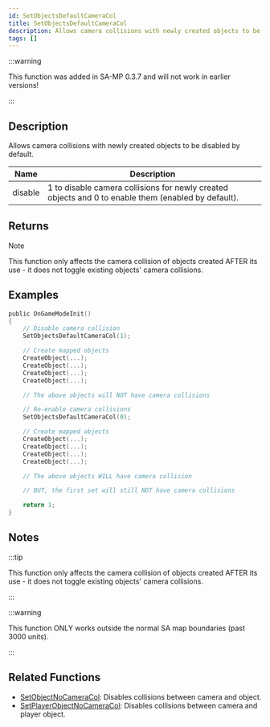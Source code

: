 ```yaml
---
id: SetObjectsDefaultCameraCol
title: SetObjectsDefaultCameraCol
description: Allows camera collisions with newly created objects to be disabled by default.
tags: []
---
```



:::warning

This function was added in SA-MP 0.3.7 and will not work in earlier versions!

:::

## Description

Allows camera collisions with newly created objects to be disabled by default.


| Name | Description |
|------|-------------|
|disable | 1 to disable camera collisions for newly created objects and 0 to enable them (enabled by default).|


## Returns





Note

This function only affects the camera collision of objects created AFTER its use - it does not toggle existing objects' camera collisions.




## Examples


```c
public OnGameModeInit()
{
    // Disable camera collision
    SetObjectsDefaultCameraCol(1);

    // Create mapped objects
    CreateObject(...);
    CreateObject(...);
    CreateObject(...);
    CreateObject(...);

    // The above objects will NOT have camera collisions

    // Re-enable camera collisions
    SetObjectsDefaultCameraCol(0);

    // Create mapped objects
    CreateObject(...);
    CreateObject(...);
    CreateObject(...);
    CreateObject(...);

    // The above objects WILL have camera collision

    // BUT, the first set will still NOT have camera collisions

    return 1;
}
```


## Notes

:::tip

This function only affects the camera collision of objects created AFTER its use - it does not toggle existing objects' camera collisions.

:::


:::warning

This function ONLY works outside the normal SA map boundaries (past 3000 units).

:::


## Related Functions


-  [SetObjectNoCameraCol](../functions/SetObjectNoCameraCol): Disables collisions between camera and object.
-  [SetPlayerObjectNoCameraCol](../functions/SetPlayerObjectNoCameraCol): Disables collisions between camera and player object.
